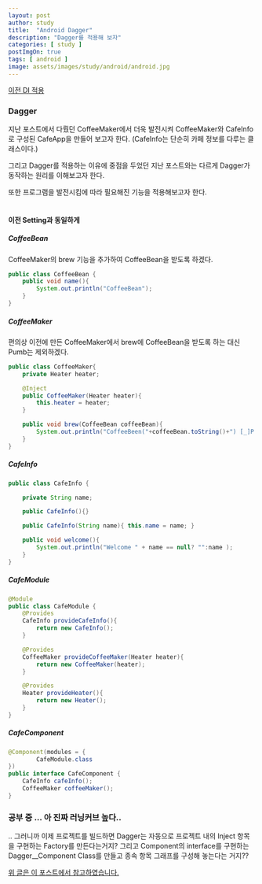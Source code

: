 ```yaml
---
layout: post
author: study
title:  "Android Dagger"
description: "Dagger를 적용해 보자"
categories: [ study ]
postImgOn: true
tags: [ android ]
image: assets/images/study/android/android.jpg
---
```


[이전 DI 적용](../study_Android_DI)

### Dagger

지난 포스트에서 다뤘던 CoffeeMaker에서 더욱 발전시켜 CoffeeMaker와 CafeInfo로 구성된 CafeApp을 만들어 보고자 한다. (CafeInfo는 단순히 카페 정보를 다루는 클래스이다.)

그리고 Dagger를 적용하는 이유에 중점을 두었던 지난 포스트와는 다르게 Dagger가 동작하는 원리를 이해보고자 한다. 

또한 프로그램을 발전시킴에 따라 필요해진 기능을 적용해보고자 한다.
<br><br>

#### 이전 Setting과 동일하게

##### CoffeeBean

CoffeeMaker의 brew 기능을 추가하여 CoffeeBean을 받도록 하겠다.

```java
public class CoffeeBean {
    public void name(){
        System.out.println("CoffeeBean");
    }
}
```

##### CoffeeMaker

편의상 이전에 만든 CoffeeMaker에서 brew에 CoffeeBean을 받도록 하는 대신 Pumb는 제외하겠다.

```java
public class CoffeeMaker{
    private Heater heater;

    @Inject
    public CoffeeMaker(Heater heater){
        this.heater = heater;
    }

    public void brew(CoffeeBean coffeeBean){
        System.out.println("CoffeeBeen("+coffeeBean.toString()+") [_]P coffee! [_]P ");
    }
}
```

##### CafeInfo

```java
public class CafeInfo {

    private String name;

    public CafeInfo(){}

    public CafeInfo(String name){ this.name = name; }

    public void welcome(){
        System.out.println("Welcome " + name == null? "":name );
    }
}
```

##### CafeModule

```java
@Module
public class CafeModule {
    @Provides
    CafeInfo provideCafeInfo(){
        return new CafeInfo();
    }

    @Provides
    CoffeeMaker provideCoffeeMaker(Heater heater){
        return new CoffeeMaker(heater);
    }

    @Provides
    Heater provideHeater(){
        return new Heater();
    }
}
```

##### CafeComponent

```java
@Component(modules = {
        CafeModule.class
})
public interface CafeComponent {
    CafeInfo cafeInfo();
    CoffeeMaker coffeeMaker();
}
```

### 공부 중 ... 아 진짜 러닝커브 높다.. 
.. 그러니까 이제 프로젝트를 빌드하면 Dagger는 자동으로 프로젝트 내의 Inject 항목을 구현하는 Factory를 만든다는거지? 그리고 Component의 interface를 구현하는 Dagger__Component Class를 만들고 종속 항목 그래프를 구성해 놓는다는 거지??




[위 글은 이 포스트에서 참고하였습니다.](https://cmcmcmcm.blog/2017/08/02/didependency-injection-%ec%99%80-dagger2-2/)



